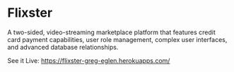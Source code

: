 # Flixster

A two-sided, video-streaming marketplace platform that
features credit card payment capabilities, user role
management, complex user interfaces, and advanced
database relationships.

See it Live: https://flixster-greg-eglen.herokuapps.com/
